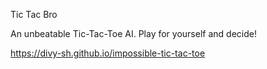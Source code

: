 Tic Tac Bro

An unbeatable Tic-Tac-Toe AI. Play for yourself and decide!

https://divy-sh.github.io/impossible-tic-tac-toe
